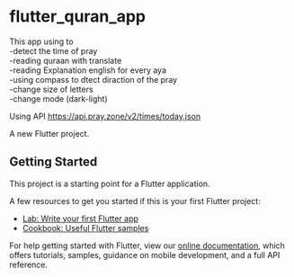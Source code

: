 # flutter_quran_app

This app using to <br>
  -detect the time of pray <br>
  -reading quraan with translate <br>
  -reading Explanation english for every aya <br>
  -using compass to dtect diraction of the pray <br>
  -change size of letters <br>
  -change mode (dark-light) <br>
  
  Using API https://api.pray.zone/v2/times/today.json
  
  

A new Flutter project.

## Getting Started

This project is a starting point for a Flutter application.

A few resources to get you started if this is your first Flutter project:

- [Lab: Write your first Flutter app](https://flutter.dev/docs/get-started/codelab)
- [Cookbook: Useful Flutter samples](https://flutter.dev/docs/cookbook)

For help getting started with Flutter, view our
[online documentation](https://flutter.dev/docs), which offers tutorials,
samples, guidance on mobile development, and a full API reference.

